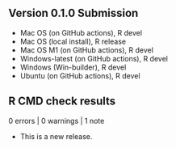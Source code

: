 ## Version 0.1.0 Submission

-   Mac OS (on GitHub actions), R devel
-   Mac OS (local install), R release
-   Mac OS M1 (on GitHub actions), R devel
-   Windows-latest (on GitHub actions), R devel
-   Windows (Win-builder), R devel
-   Ubuntu (on GitHub actions), R devel

## R CMD check results

0 errors | 0 warnings | 1 note

* This is a new release.
